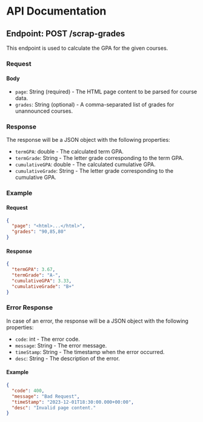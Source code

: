 # API Documentation

## Endpoint: POST /scrap-grades

This endpoint is used to calculate the GPA for the given courses.

### Request

#### Body

- `page`: String (required) - The HTML page content to be parsed for course data.
- `grades`: String (optional) - A comma-separated list of grades for unannounced courses.

### Response

The response will be a JSON object with the following properties:

- `termGPA`: double - The calculated term GPA.
- `termGrade`: String - The letter grade corresponding to the term GPA.
- `cumulativeGPA`: double - The calculated cumulative GPA.
- `cumulativeGrade`: String - The letter grade corresponding to the cumulative GPA.

### Example

#### Request

```json
{
  "page": "<html>...</html>",
  "grades": "90,85,80"
}
```

#### Response

```json
{
  "termGPA": 3.67,
  "termGrade": "A-",
  "cumulativeGPA": 3.33,
  "cumulativeGrade": "B+"
}
```

### Error Response

In case of an error, the response will be a JSON object with the following properties:

- `code`: int - The error code.
- `message`: String - The error message.
- `timeStamp`: String - The timestamp when the error occurred.
- `desc`: String - The description of the error.

#### Example

```json
{
  "code": 400,
  "message": "Bad Request",
  "timeStamp": "2023-12-01T18:30:00.000+00:00",
  "desc": "Invalid page content."
}
```
